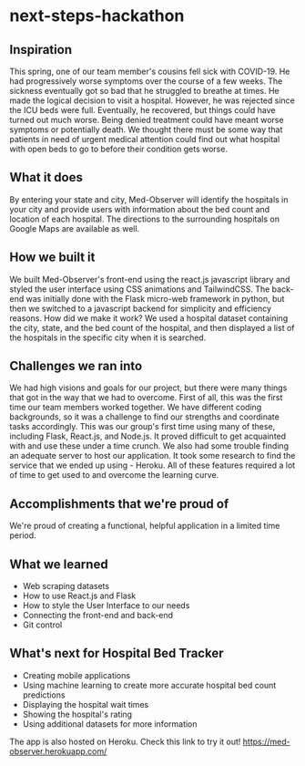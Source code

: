 # next-steps-hackathon


## Inspiration
This spring, one of our team member's cousins fell sick with COVID-19. He had progressively worse symptoms over the course of a few weeks. The sickness eventually got so bad that he struggled to breathe at times. He made the logical decision to visit a hospital. However, he was rejected since the ICU beds were full. Eventually, he recovered, but things could have turned out much worse. Being denied treatment could have meant worse symptoms or potentially death. We thought there must be some way that patients in need of urgent medical attention could find out what hospital with open beds to go to before their condition gets worse.

## What it does
By entering your state and city, Med-Observer will identify the hospitals in your city and provide users with information about the bed count and location of each hospital. The directions to the surrounding hospitals on Google Maps are available as well.

## How we built it
We built Med-Observer's front-end using the react.js javascript library and styled the user interface using CSS animations and TailwindCSS. The back-end was initially done with the Flask micro-web framework in python, but then we switched to a javascript backend for simplicity and efficiency reasons. 
How did we make it work? We used a hospital dataset containing the city, state, and the bed count of the hospital, and then displayed a list of the hospitals in the specific city when it is searched.

## Challenges we ran into
We had high visions and goals for our project, but there were many things that got in the way that we had to overcome. First of all, this was the first time our team members worked together. We have different coding backgrounds, so it was a challenge to find our strengths and coordinate tasks accordingly. This was our group's first time using many of these, including Flask, React.js, and Node.js. It proved difficult to get acquainted with and use these under a time crunch. We also had some trouble finding an adequate server to host our application. It took some research to find the service that we ended up using - Heroku. All of these features required a lot of time to get used to and overcome the learning curve.

## Accomplishments that we're proud of
We're proud of creating a functional, helpful application in a limited time period.

## What we learned
- Web scraping datasets
- How to use React.js and Flask
- How to style the User Interface to our needs
- Connecting the front-end and back-end
- Git control

## What's next for Hospital Bed Tracker
- Creating mobile applications
- Using machine learning to create more accurate hospital bed count predictions
- Displaying the hospital wait times
- Showing the hospital's rating
- Using additional datasets for more information







The app is also hosted on Heroku. Check this link to try it out! https://med-observer.herokuapp.com/
